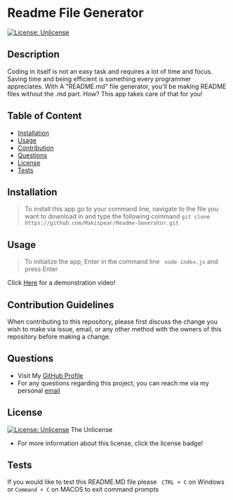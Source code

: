 # Readme File Generator

[![License: Unlicense](https://img.shields.io/badge/license-Unlicense-blue.svg)](http://unlicense.org/)

## Description

Coding in itself is not an easy task and requires a lot of time and focus. Saving time and being efficient is something every programmer appreciates. With A "README.md" file generator, you'll be making README files without the .md part. How? This app takes care of that for you!

## Table of Content

- [Installation](#installation)
- [Usage](#usage)
- [Contribution](#contribution-guidelines)
- [Questions](#questions)
- [License](#license)
- [Tests](#tests)

## Installation

> To install this app go to your command line, navigate to the file you want to download in and type the following command `git clone https://github.com/Makispear/Readme-Generator.git`

## Usage

> To initialize the app, Enter in the command line ` node index.js` and press Enter

Click [Here](https://drive.google.com/file/d/1F5Oz0lzOV1LUvbgseq-IhiyPwHYFG-Dr/view?usp=sharing) for a demonstration video!

## Contribution Guidelines

When contributing to this repository, please first discuss the change you wish to make via issue, email, or any other method with the owners of this repository before making a change.

## Questions

- Visit My [GitHub Profile](https://github.com/Makispear)
- For any questions regarding this project, you can reach me via my personal [email](mailto:maki-miko@hotmail.com)

## License

[![License: Unlicense](https://img.shields.io/badge/license-Unlicense-blue.svg)](http://unlicense.org/)
The Unlicense

- For more information about this license, click the license badge!

## Tests

If you would like to test this README.MD file please ` CTRL + C` on Windows or `Command + C` on MACOS to exit command prompts

